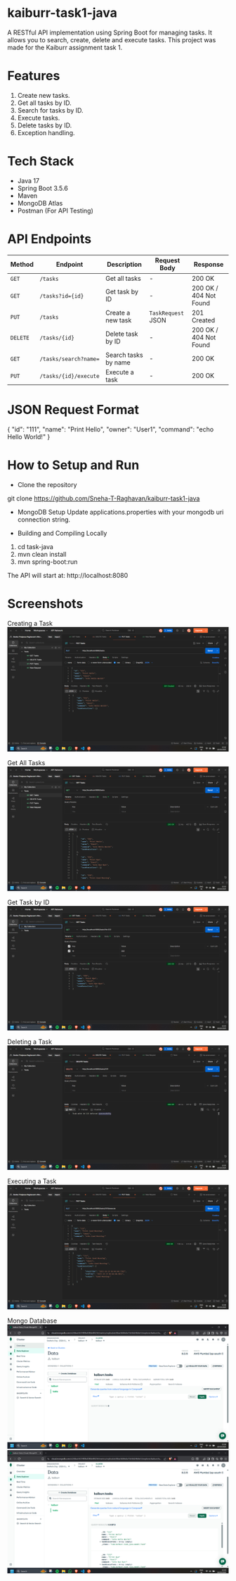 # kaiburr-task1-java

A RESTful API implementation using Spring Boot for managing tasks. It allows you to search, create, delete and execute tasks. This project was made for the Kaiburr assignment task 1.

# Features 

1. Create new tasks.
2. Get all tasks by ID.
3. Search for tasks by ID.
4. Execute tasks.
5. Delete tasks by ID.
6. Exception handling.

# Tech Stack

- Java 17 
- Spring Boot 3.5.6
- Maven
- MongoDB Atlas
- Postman (For API Testing)

# API Endpoints


| Method  | Endpoint                | Description                          | Request Body             | Response               |
|---------|-------------------------|--------------------------------------|--------------------------|------------------------|
| `GET`   | `/tasks`                | Get all tasks                        | -                        | 200 OK                 |
| `GET`   | `/tasks?id={id}`        | Get task by ID                       | -                        | 200 OK / 404 Not Found |
| `PUT`   | `/tasks`                | Create a new task                    | `TaskRequest` JSON       | 201 Created            |
| `DELETE`| `/tasks/{id}`           | Delete task by ID                    | -                        | 200 OK / 404 Not Found |
| `GET`   | `/tasks/search?name=`   | Search tasks by name                 | -                        | 200 OK                 |
| `PUT`   | `/tasks/{id}/execute`   | Execute a task                       | -                        | 200 OK                 |

# JSON Request Format

{
  "id": "111",
  "name": "Print Hello",
  "owner": "User1",
  "command": "echo Hello World!"
}

# How to Setup and Run 

- Clone the repository 

git clone https://github.com/Sneha-T-Raghavan/kaiburr-task1-java

- MongoDB Setup 
Update applications.properties with your mongodb uri connection string.

- Building and Compiling Locally 

1. cd task-java
2. mvn clean install
3. mvn spring-boot:run

The API will start at: http://localhost:8080

# Screenshots

Creating a Task
![Create Task](./screenshots/create_task.png)

Get All Tasks
![Get Tasks](./screenshots/get_tasks.png)

Get Task by ID
![Get Task by ID](./screenshots/get_tasks_ID.png)

Deleting a Task
![Delete Task](./screenshots/delete_task.png)

Executing a Task 
![Execute Task](./screenshots/execute_task.png)

Mongo Database
![Empty DB](./screenshots/empty_db.png)
![Updated DB](./screenshots/updated_db.png)